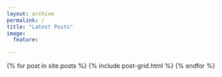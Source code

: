```yaml
---
layout: archive
permalink: /
title: "Latest Posts"
image:
  feature:

---
```


<div class="tiles">
{% for post in site.posts %}
	{% include post-grid.html %}
{% endfor %}
</div><!-- /.tiles -->
